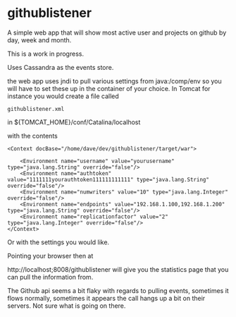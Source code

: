 githublistener
==============

A simple web app that will show most active user and projects on github by day, week and month.

This is a work in progress.

Uses Cassandra as the events store.

the web app uses jndi to pull various settings from java:/comp/env so you will have to set these up in the container of your choice. In Tomcat for instance you would create a file called

    githublistener.xml

in ${TOMCAT_HOME}/conf/Catalina/localhost

with the contents

    <Context docBase="/home/dave/dev/githublistener/target/war">

        <Environment name="username" value="yourusername" type="java.lang.String" override="false"/>
        <Environment name="authtoken" value="1111111yourauthtoken111111111111" type="java.lang.String" override="false"/>
        <Environment name="numwriters" value="10" type="java.lang.Integer" override="false"/>
        <Environment name="endpoints" value="192.168.1.100,192.168.1.200" type="java.lang.String" override="false"/>
        <Environment name="replicationfactor" value="2" type="java.lang.Integer" override="false"/>
    </Context>

Or with the settings you would like.


Pointing your browser then at

http://localhost;8008/githublistener will give you the statistics page that you can pull the information from.

The Github api seems a bit flaky with regards to pulling events, sometimes it flows normally, sometimes it appears the call hangs up a bit on their servers. Not sure what is going on there.
